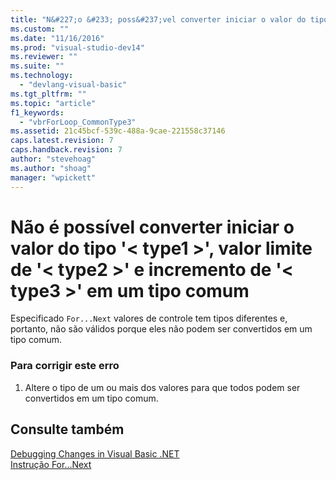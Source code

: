 ```yaml
---
title: "N&#227;o &#233; poss&#237;vel converter iniciar o valor do tipo &#39;&lt; type1 &gt;&#39;, valor limite de &#39;&lt; type2 &gt;&#39; e incremento de &#39;&lt; type3 &gt;&#39; em um tipo comum | Microsoft Docs"
ms.custom: ""
ms.date: "11/16/2016"
ms.prod: "visual-studio-dev14"
ms.reviewer: ""
ms.suite: ""
ms.technology: 
  - "devlang-visual-basic"
ms.tgt_pltfrm: ""
ms.topic: "article"
f1_keywords: 
  - "vbrForLoop_CommonType3"
ms.assetid: 21c45bcf-539c-488a-9cae-221558c37146
caps.latest.revision: 7
caps.handback.revision: 7
author: "stevehoag"
ms.author: "shoag"
manager: "wpickett"
---
```

# N&#227;o &#233; poss&#237;vel converter iniciar o valor do tipo &#39;&lt; type1 &gt;&#39;, valor limite de &#39;&lt; type2 &gt;&#39; e incremento de &#39;&lt; type3 &gt;&#39; em um tipo comum
Especificado `For...Next` valores de controle tem tipos diferentes e, portanto, não são válidos porque eles não podem ser convertidos em um tipo comum.  
  
### Para corrigir este erro  
  
1.  Altere o tipo de um ou mais dos valores para que todos podem ser convertidos em um tipo comum.  
  
## Consulte também  
 [Debugging Changes in Visual Basic .NET](http://msdn.microsoft.com/pt-br/0e82bb0d-8bb2-4fe8-87d1-75f24c7cfd75)   
 [Instrução For...Next](../../visual-basic/language-reference/statements/for-next-statement.md)